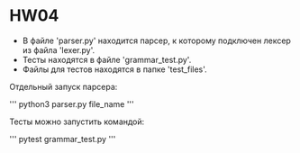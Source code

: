 # HW04

- В файле 'parser.py' находится парсер, к которому подключен лексер из файла 'lexer.py'.
- Тесты находятся в файле 'grammar_test.py'.
- Файлы для тестов находятся в папке 'test_files'.

Отдельный запуск парсера:

'''
python3 parser.py file_name
'''

Тесты можно запустить командой:

'''
pytest grammar_test.py
'''
